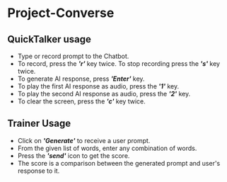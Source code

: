 # Project-Converse

## QuickTalker usage
* Type or record prompt to the Chatbot.
* To record, press the ***'r'*** key twice. To stop recording press the ***'s'*** key twice.
* To generate AI response, press ***'Enter'*** key.
* To play the first AI response as audio, press the ***'1'*** key.
* To play the second AI response as audio, press the ***'2'*** key.
* To clear the screen, press the ***'c'*** key twice. 

## Trainer Usage
* Click on ***'Generate'*** to receive a user prompt.
* From the given list of words, enter any combination of words.
* Press the ***'send'*** icon to get the score.
* The score is a comparison between the generated prompt and user's response to it. 
